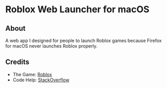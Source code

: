 # Roblox Web Launcher for macOS

## About

A web app I designed for people to launch Roblox games because Firefox for macOS never launches Roblox properly.

## Credits

 - The Game: [Roblox](https://www.roblox.com/)
 - Code Help: [StackOverflow](https://www.stackoverflow.com/)
